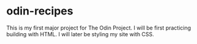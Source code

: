 # odin-recipes
This is my first major project for The Odin Project. I will be first practicing building with HTML.
I will later be styling my site with CSS.
